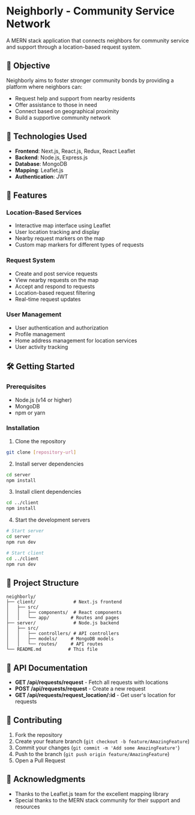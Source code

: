 # Neighborly - Community Service Network

A MERN stack application that connects neighbors for community service and support through a location-based request system.

## 🎯 Objective

Neighborly aims to foster stronger community bonds by providing a platform where neighbors can:
- Request help and support from nearby residents
- Offer assistance to those in need
- Connect based on geographical proximity
- Build a supportive community network

## 🚀 Technologies Used

- **Frontend**: Next.js, React.js, Redux, React Leaflet
- **Backend**: Node.js, Express.js
- **Database**: MongoDB
- **Mapping**: Leaflet.js
- **Authentication**: JWT

## 🌟 Features

### Location-Based Services
- Interactive map interface using Leaflet
- User location tracking and display
- Nearby request markers on the map
- Custom map markers for different types of requests

### Request System
- Create and post service requests
- View nearby requests on the map
- Accept and respond to requests
- Location-based request filtering
- Real-time request updates

### User Management
- User authentication and authorization
- Profile management
- Home address management for location services
- User activity tracking

## 🛠️ Getting Started

### Prerequisites
- Node.js (v14 or higher)
- MongoDB
- npm or yarn

### Installation

1. Clone the repository
```bash
git clone [repository-url]
```

2. Install server dependencies
```bash
cd server
npm install
```

3. Install client dependencies
```bash
cd ../client
npm install
```

4. Start the development servers
```bash
# Start server
cd server
npm run dev

# Start client
cd ../client
npm run dev
```

## 📁 Project Structure

```
neighborly/
├── client/              # Next.js frontend
│   ├── src/
│   │   ├── components/  # React components
│   │   └── app/        # Routes and pages
├── server/              # Node.js backend
│   ├── src/
│   │   ├── controllers/ # API controllers
│   │   ├── models/     # MongoDB models
│   │   └── routes/     # API routes
└── README.md          # This file
```

## 📝 API Documentation

- **GET /api/requests/request** - Fetch all requests with locations
- **POST /api/requests/request** - Create a new request
- **GET /api/requests/request_location/:id** - Get user's location for requests

## 🤝 Contributing

1. Fork the repository
2. Create your feature branch (`git checkout -b feature/AmazingFeature`)
3. Commit your changes (`git commit -m 'Add some AmazingFeature'`)
4. Push to the branch (`git push origin feature/AmazingFeature`)
5. Open a Pull Request


## 🙏 Acknowledgments

- Thanks to the Leaflet.js team for the excellent mapping library
- Special thanks to the MERN stack community for their support and resources
